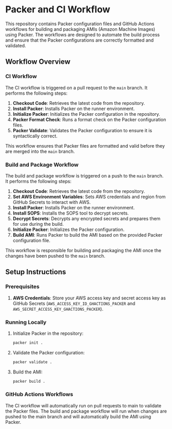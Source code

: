# Packer and CI Workflow

This repository contains Packer configuration files and GitHub Actions workflows for building and packaging AMIs (Amazon Machine Images) using Packer. The workflows are designed to automate the build process and ensure that the Packer configurations are correctly formatted and validated.

## Workflow Overview

### CI Workflow

The CI workflow is triggered on a pull request to the `main` branch. It performs the following steps:

1. **Checkout Code**: Retrieves the latest code from the repository.
2. **Install Packer**: Installs Packer on the runner environment.
3. **Initialize Packer**: Initializes the Packer configuration in the repository.
4. **Packer Format Check**: Runs a format check on the Packer configuration files.
5. **Packer Validate**: Validates the Packer configuration to ensure it is syntactically correct.

This workflow ensures that Packer files are formatted and valid before they are merged into the `main` branch.

### Build and Package Workflow

The build and package workflow is triggered on a push to the `main` branch. It performs the following steps:

1. **Checkout Code**: Retrieves the latest code from the repository.
2. **Set AWS Environment Variables**: Sets AWS credentials and region from GitHub Secrets to interact with AWS.
3. **Install Packer**: Installs Packer on the runner environment.
4. **Install SOPS**: Installs the SOPS tool to decrypt secrets.
5. **Decrypt Secrets**: Decrypts any encrypted secrets and prepares them for use during the build.
6. **Initialize Packer**: Initializes the Packer configuration.
7. **Build AMI**: Runs Packer to build the AMI based on the provided Packer configuration file.

This workflow is responsible for building and packaging the AMI once the changes have been pushed to the `main` branch.

## Setup Instructions

### Prerequisites

1. **AWS Credentials**: Store your AWS access key and secret access key as GitHub Secrets (`AWS_ACCESS_KEY_ID_GHACTIONS_PACKER` and `AWS_SECRET_ACCESS_KEY_GHACTIONS_PACKER`).

### Running Locally

1. Initialize Packer in the repository:
   ```bash
   packer init .
   ```
2. Validate the Packer configuration:
   ```bash
   packer validate .
   ```
3. Build the AMI:
   ```bash
   packer build .
   ```

### GitHub Actions Workflows

The CI workflow will automatically run on pull requests to main to validate the Packer files.
The build and package workflow will run when changes are pushed to the main branch and will automatically build the AMI using Packer.
